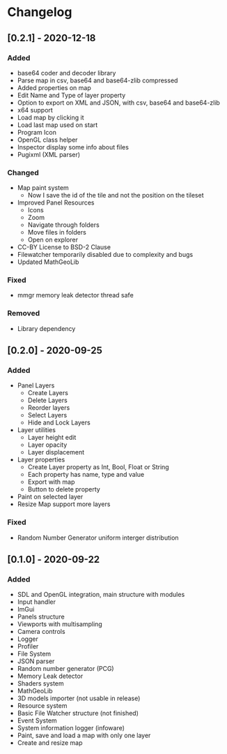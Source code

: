 # Changelog
## [0.2.1] - 2020-12-18
### Added
 * base64 coder and decoder library
 * Parse map in csv, base64 and base64-zlib compressed
 * Added properties on map
 * Edit Name and Type of layer property
 * Option to export on XML and JSON, with csv, base64 and base64-zlib
 * x64 support
 * Load map by clicking it
 * Load last map used on start
 * Program Icon
 * OpenGL class helper
 * Inspector display some info about files
 * Pugixml (XML parser)

### Changed
 * Map paint system
	 * Now I save the id of the tile and not the position on the tileset
 * Improved Panel Resources
	* Icons
	* Zoom
	* Navigate through folders
	* Move files in folders
	* Open on explorer
 * CC-BY License to BSD-2 Clause
 * Filewatcher temporarily disabled due to complexity and bugs
 * Updated MathGeoLib

### Fixed
* mmgr memory leak detector thread safe

### Removed
* Library dependency

## [0.2.0] - 2020-09-25
### Added
* Panel Layers
	* Create Layers
	* Delete Layers
	* Reorder layers
	* Select Layers
	* Hide and Lock Layers
* Layer utilities
	* Layer height edit
	* Layer opacity
	* Layer displacement
* Layer properties
	* Create Layer property as Int, Bool, Float or String
	* Each property has name, type and value
	* Export with map
	* Button to delete property
* Paint on selected layer
* Resize Map support more layers

### Fixed
* Random Number Generator uniform interger distribution

## [0.1.0] - 2020-09-22
### Added
* SDL and OpenGL integration, main structure with modules
* Input handler
* ImGui
* Panels structure
* Viewports with multisampling
* Camera controls
* Logger
* Profiler
* File System
* JSON parser
* Random number generator (PCG)
* Memory Leak detector
* Shaders system
* MathGeoLib
* 3D models importer (not usable in release)
* Resource system
* Basic File Watcher structure (not finished)
* Event System
* System information logger (infoware)
* Paint, save and load a map with only one layer
* Create and resize map